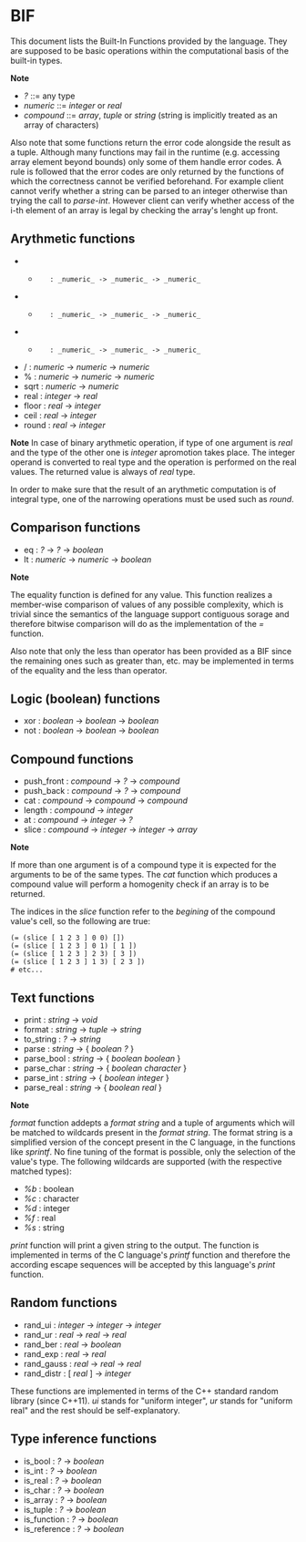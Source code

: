 BIF
===

This document lists the Built-In Functions provided by the language.
They are supposed to be basic operations within the computational basis of the built-in types.

**Note**
 - _?_          ::= any type
 - _numeric_    ::= _integer_ or _real_
 - _compound_   ::= _array_, _tuple_ or _string_ (string is implicitly treated as an array of characters)

Also note that some functions return the error code alongside the result as a tuple.
Although many functions may fail in the runtime (e.g. accessing array element beyond bounds) only some of them handle error codes.
A rule is followed that the error codes are only returned by the functions of which the correctness cannot be verified beforehand.
For example client cannot verify whether a string can be parsed to an integer otherwise than trying the call to _parse-int_.
However client can verify whether access of the i-th element of an array is legal by checking the array's lenght up front.

Arythmetic functions
--------------------
 * +        : _numeric_ -> _numeric_ -> _numeric_
 * -        : _numeric_ -> _numeric_ -> _numeric_
 * *        : _numeric_ -> _numeric_ -> _numeric_
 * /        : _numeric_ -> _numeric_ -> _numeric_
 * %        : _numeric_ -> _numeric_ -> _numeric_
 * sqrt     : _numeric_ -> _numeric_
 * real     : _integer_ -> _real_
 * floor    : _real_ -> _integer_
 * ceil     : _real_ -> _integer_
 * round    : _real_ -> _integer_

**Note**
In case of binary arythmetic operation, if type of one argument is _real_ and the type of the other one is _integer_ apromotion takes place.
The integer operand is converted to real type and the operation is performed on the real values.
The returned value is always of _real_ type.

In order to make sure that the result of an arythmetic computation is of integral type, one of the narrowing operations must be used such as _round_.

Comparison functions
--------------------
 * eq   : _?_ -> _?_ -> _boolean_
 * lt   : _numeric_ -> _numeric_ -> _boolean_

**Note**

The equality function is defined for any value.
This function realizes a member-wise comparison of values of any possible complexity, which is trivial since the semantics of the language support contiguous sorage and therefore bitwise comparison will do as the implementation of the _=_ function.

Also note that only the less than operator has been provided as a BIF since the remaining ones such as greater than, etc. may be implemented in terms of the equality and the less than operator.

Logic (boolean) functions
-------------------------
 * xor  : _boolean_ -> _boolean_ -> _boolean_
 * not  : _boolean_ -> _boolean_ -> _boolean_

Compound functions
------------------
 * push\_front  : _compound_ -> _?_ -> _compound_
 * push\_back   : _compound_ -> _?_ -> _compound_
 * cat          : _compound_ -> _compound_ -> _compound_
 * length       : _compound_ -> _integer_
 * at           : _compound_ -> _integer_ -> _?_
 * slice        : _compound_ -> _integer_ -> _integer_ -> _array_

**Note**

If more than one argument is of a compound type it is expected for the arguments to be of the same types.
The _cat_ function which produces a compound value will perform a homogenity check if an array is to be returned.

The indices in the _slice_ function refer to the _begining_ of the compound value's cell, so the following are true:

    (= (slice [ 1 2 3 ] 0 0) [])
    (= (slice [ 1 2 3 ] 0 1) [ 1 ])
    (= (slice [ 1 2 3 ] 2 3) [ 3 ])
    (= (slice [ 1 2 3 ] 1 3) [ 2 3 ])
    # etc...

Text functions
--------------
 * print        : _string_ -> _void_
 * format       : _string_ -> _tuple_ -> _string_
 * to\_string   : _?_ -> _string_
 * parse        : _string_ -> { _boolean_ _?_ }
 * parse\_bool  : _string_ -> { _boolean_ _boolean_ }
 * parse\_char  : _string_ -> { _boolean_ _character_ }
 * parse\_int   : _string_ -> { _boolean_ _integer_ }
 * parse\_real  : _string_ -> { _boolean_ _real_ }

**Note**

_format_ function addepts a *format string* and a tuple of arguments which will be matched to wildcards present in the *format string*.
The format string is a simplified version of the concept present in the C language, in the functions like _sprintf_.
No fine tuning of the format is possible, only the selection of the value's type.
The following wildcards are supported (with the respective matched types):
 * _%b_ : boolean
 * _%c_ : character
 * _%d_ : integer
 * _%f_ : real
 * _%s_ : string

_print_ function will print a given string to the output.
The function is implemented in terms of the C language's _printf_ function and therefore the according escape sequences will be accepted by this language's _print_ function.

Random functions
----------------
 * rand\_ui    : _integer_ -> _integer_ -> _integer_
 * rand\_ur    : _real_ -> _real_ -> _real_
 * rand\_ber   : _real_ -> _boolean_
 * rand\_exp   : _real_ -> _real_
 * rand\_gauss : _real_ -> _real_ -> _real_
 * rand\_distr : [ _real_ ] -> _integer_

These functions are implemented in terms of the C++ standard random library (since C++11).
_ui_ stands for "uniform integer", _ur_ stands for "uniform real" and the rest should be self-explanatory.

Type inference functions
------------------------
 * is\_bool         : _?_ -> _boolean_
 * is\_int          : _?_ -> _boolean_
 * is\_real         : _?_ -> _boolean_
 * is\_char         : _?_ -> _boolean_
 * is\_array        : _?_ -> _boolean_
 * is\_tuple        : _?_ -> _boolean_
 * is\_function     : _?_ -> _boolean_
 * is\_reference    : _?_ -> _boolean_

